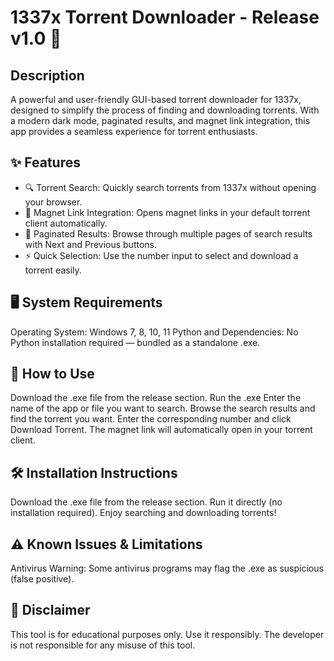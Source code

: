 # 1337x Torrent Downloader - Release v1.0 🚀

## Description
A powerful and user-friendly GUI-based torrent downloader for 1337x, designed to simplify the process of finding and downloading torrents. With a modern dark mode, paginated results, and magnet link integration, this app provides a seamless experience for torrent enthusiasts.

## ✨ Features
- 🔍 Torrent Search: Quickly search torrents from 1337x without opening your browser.
- 🧲 Magnet Link Integration: Opens magnet links in your default torrent client automatically.
- 📄 Paginated Results: Browse through multiple pages of search results with Next and Previous buttons.
- ⚡ Quick Selection: Use the number input to select and download a torrent easily.

## 🖥️ System Requirements
Operating System: Windows 7, 8, 10, 11
Python and Dependencies: No Python installation required — bundled as a standalone .exe.

## 🚀 How to Use
Download the .exe file from the release section.
Run the .exe
Enter the name of the app or file you want to search.
Browse the search results and find the torrent you want.
Enter the corresponding number and click Download Torrent. The magnet link will automatically open in your torrent client.

## 🛠 Installation Instructions
Download the .exe file from the release section.
Run it directly (no installation required).
Enjoy searching and downloading torrents!

## ⚠️ Known Issues & Limitations
Antivirus Warning: Some antivirus programs may flag the .exe as suspicious (false positive).

## 📢 Disclaimer
This tool is for educational purposes only. Use it responsibly. The developer is not responsible for any misuse of this tool.
